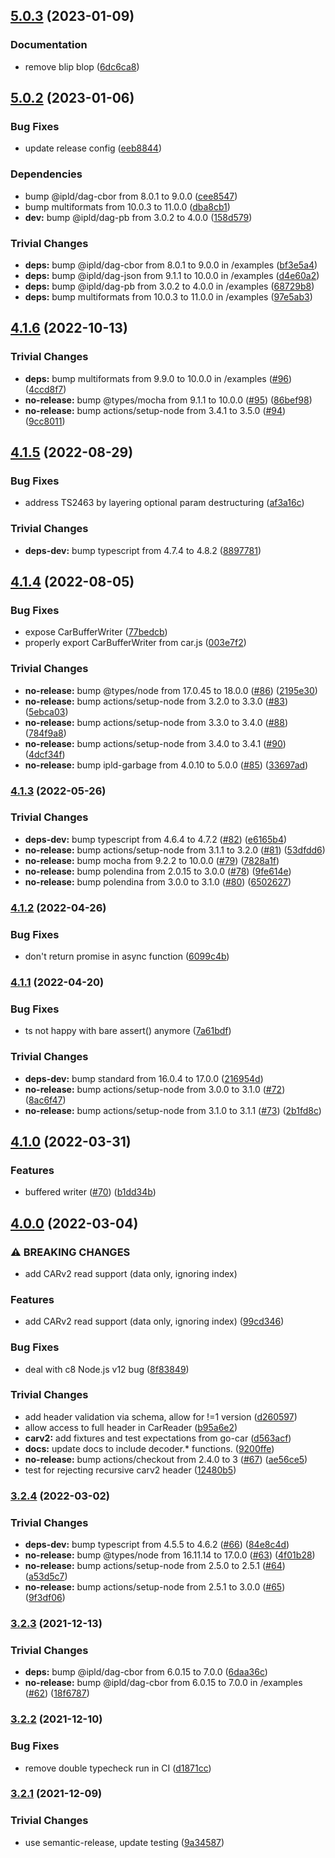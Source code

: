 ## [5.0.3](https://github.com/ipld/js-car/compare/v5.0.2...v5.0.3) (2023-01-09)


### Documentation

* remove blip blop ([6dc6ca8](https://github.com/ipld/js-car/commit/6dc6ca81b8ac7f3e94b437e190c9a80bf8d9d82f))

## [5.0.2](https://github.com/ipld/js-car/compare/v5.0.1...v5.0.2) (2023-01-06)


### Bug Fixes

* update release config ([eeb8844](https://github.com/ipld/js-car/commit/eeb8844e3e72519aea738c077dcad74914d93bf7))


### Dependencies

* bump @ipld/dag-cbor from 8.0.1 to 9.0.0 ([cee8547](https://github.com/ipld/js-car/commit/cee8547fe255feb56f2e9f7063e06aee826af431))
* bump multiformats from 10.0.3 to 11.0.0 ([dba8cb1](https://github.com/ipld/js-car/commit/dba8cb13e5021b1e48f682bc7dece66384873263))
* **dev:** bump @ipld/dag-pb from 3.0.2 to 4.0.0 ([158d579](https://github.com/ipld/js-car/commit/158d5791694964ab56114932ce22f0f88734a671))


### Trivial Changes

* **deps:** bump @ipld/dag-cbor from 8.0.1 to 9.0.0 in /examples ([bf3e5a4](https://github.com/ipld/js-car/commit/bf3e5a418685d7e66212e6b3ee45a50acc8021d0))
* **deps:** bump @ipld/dag-json from 9.1.1 to 10.0.0 in /examples ([d4e60a2](https://github.com/ipld/js-car/commit/d4e60a250e50413a242a06a3538f84d448b787da))
* **deps:** bump @ipld/dag-pb from 3.0.2 to 4.0.0 in /examples ([68729b8](https://github.com/ipld/js-car/commit/68729b816c9d75352bb95154f2b1f86e3b07bfef))
* **deps:** bump multiformats from 10.0.3 to 11.0.0 in /examples ([97e5ab3](https://github.com/ipld/js-car/commit/97e5ab3ce33b09a5a84c4ff2684f9f98b9aede25))

## [4.1.6](https://github.com/ipld/js-car/compare/v4.1.5...v4.1.6) (2022-10-13)


### Trivial Changes

* **deps:** bump multiformats from 9.9.0 to 10.0.0 in /examples ([#96](https://github.com/ipld/js-car/issues/96)) ([4ccd8f7](https://github.com/ipld/js-car/commit/4ccd8f76dafcecc110af07c57a2f12b9ca9b472b))
* **no-release:** bump @types/mocha from 9.1.1 to 10.0.0 ([#95](https://github.com/ipld/js-car/issues/95)) ([86bef98](https://github.com/ipld/js-car/commit/86bef989a81c811218f1815fa0c0bd1a6820521b))
* **no-release:** bump actions/setup-node from 3.4.1 to 3.5.0 ([#94](https://github.com/ipld/js-car/issues/94)) ([9cc8011](https://github.com/ipld/js-car/commit/9cc8011d0d008f389ed2f6ddf485c2f9db8c1655))

## [4.1.5](https://github.com/ipld/js-car/compare/v4.1.4...v4.1.5) (2022-08-29)


### Bug Fixes

* address TS2463 by layering optional param destructuring ([af3a16c](https://github.com/ipld/js-car/commit/af3a16c010b44c39d3589322c5537c8ee34560fd))


### Trivial Changes

* **deps-dev:** bump typescript from 4.7.4 to 4.8.2 ([8897781](https://github.com/ipld/js-car/commit/88977814cfa4ff2c46575b5abf9c1204d00c4003))

## [4.1.4](https://github.com/ipld/js-car/compare/v4.1.3...v4.1.4) (2022-08-05)


### Bug Fixes

* expose CarBufferWriter ([77bedcb](https://github.com/ipld/js-car/commit/77bedcb309fbf4249cfe4d02fdd097f43baf5612))
* properly export CarBufferWriter from car.js ([003e7f2](https://github.com/ipld/js-car/commit/003e7f218fbb84dc2a405f180776e09d0827dde0))


### Trivial Changes

* **no-release:** bump @types/node from 17.0.45 to 18.0.0 ([#86](https://github.com/ipld/js-car/issues/86)) ([2195e30](https://github.com/ipld/js-car/commit/2195e30347cda14a004f4cfd3bddb7bdcc7a0f03))
* **no-release:** bump actions/setup-node from 3.2.0 to 3.3.0 ([#83](https://github.com/ipld/js-car/issues/83)) ([5ebca03](https://github.com/ipld/js-car/commit/5ebca03c0116b4d2b1cb914b1589b80134f630cf))
* **no-release:** bump actions/setup-node from 3.3.0 to 3.4.0 ([#88](https://github.com/ipld/js-car/issues/88)) ([784f9a8](https://github.com/ipld/js-car/commit/784f9a832f7baf45dd0519f8f17b6c394ead627d))
* **no-release:** bump actions/setup-node from 3.4.0 to 3.4.1 ([#90](https://github.com/ipld/js-car/issues/90)) ([4dcf34f](https://github.com/ipld/js-car/commit/4dcf34f96920a402b3fb6307817d968fed0644da))
* **no-release:** bump ipld-garbage from 4.0.10 to 5.0.0 ([#85](https://github.com/ipld/js-car/issues/85)) ([33697ad](https://github.com/ipld/js-car/commit/33697ad2c1c724ea8b9b3b5d6bafe9a3cf2cb603))

### [4.1.3](https://github.com/ipld/js-car/compare/v4.1.2...v4.1.3) (2022-05-26)


### Trivial Changes

* **deps-dev:** bump typescript from 4.6.4 to 4.7.2 ([#82](https://github.com/ipld/js-car/issues/82)) ([e6165b4](https://github.com/ipld/js-car/commit/e6165b47622333a49c0d842e4deaa3dd7ced1239))
* **no-release:** bump actions/setup-node from 3.1.1 to 3.2.0 ([#81](https://github.com/ipld/js-car/issues/81)) ([53dfdd6](https://github.com/ipld/js-car/commit/53dfdd6ca7e7f239efc1a23307eb45a0ced89695))
* **no-release:** bump mocha from 9.2.2 to 10.0.0 ([#79](https://github.com/ipld/js-car/issues/79)) ([7828a1f](https://github.com/ipld/js-car/commit/7828a1f5c197f04a2a53cda9b3977b17311983e6))
* **no-release:** bump polendina from 2.0.15 to 3.0.0 ([#78](https://github.com/ipld/js-car/issues/78)) ([9fe614e](https://github.com/ipld/js-car/commit/9fe614ea8ff3b5665a52e6eb0b3a1bc0aaf60442))
* **no-release:** bump polendina from 3.0.0 to 3.1.0 ([#80](https://github.com/ipld/js-car/issues/80)) ([6502627](https://github.com/ipld/js-car/commit/65026279340872d21f4be86e031ff897f5bc2b2f))

### [4.1.2](https://github.com/ipld/js-car/compare/v4.1.1...v4.1.2) (2022-04-26)


### Bug Fixes

* don't return promise in async function ([6099c4b](https://github.com/ipld/js-car/commit/6099c4b921a0ce36f07c25e74310f103f9277e97))

### [4.1.1](https://github.com/ipld/js-car/compare/v4.1.0...v4.1.1) (2022-04-20)


### Bug Fixes

* ts not happy with bare assert() anymore ([7a61bdf](https://github.com/ipld/js-car/commit/7a61bdf87494cbf796b4ba1632b48c878fd80953))


### Trivial Changes

* **deps-dev:** bump standard from 16.0.4 to 17.0.0 ([216954d](https://github.com/ipld/js-car/commit/216954d8182c2ead0f60b94c70b128332f86e1fc))
* **no-release:** bump actions/setup-node from 3.0.0 to 3.1.0 ([#72](https://github.com/ipld/js-car/issues/72)) ([8ac6f47](https://github.com/ipld/js-car/commit/8ac6f47ceafe1f66117b4b535861c9b2196dfe47))
* **no-release:** bump actions/setup-node from 3.1.0 to 3.1.1 ([#73](https://github.com/ipld/js-car/issues/73)) ([2b1fd8c](https://github.com/ipld/js-car/commit/2b1fd8c4b8cad91ffbae7b3b9cc505282e62ab13))

## [4.1.0](https://github.com/ipld/js-car/compare/v4.0.0...v4.1.0) (2022-03-31)


### Features

* buffered writer ([#70](https://github.com/ipld/js-car/issues/70)) ([b1dd34b](https://github.com/ipld/js-car/commit/b1dd34ba2af5d000f81b615a0bcd8793dcbbd2d1))

## [4.0.0](https://github.com/ipld/js-car/compare/v3.2.4...v4.0.0) (2022-03-04)


### ⚠ BREAKING CHANGES

* add CARv2 read support (data only, ignoring index)

### Features

* add CARv2 read support (data only, ignoring index) ([99cd346](https://github.com/ipld/js-car/commit/99cd3467cb36eedc075b27ebe4cc7b46e05294e8))


### Bug Fixes

* deal with c8 Node.js v12 bug ([8f83849](https://github.com/ipld/js-car/commit/8f83849ea5e11461b743c3931b0155559c89e3ac))


### Trivial Changes

* add header validation via schema, allow for !=1 version ([d260597](https://github.com/ipld/js-car/commit/d260597d87404c6ca57c2c92424317209116cc1f))
* allow access to full header in CarReader ([b95a6e2](https://github.com/ipld/js-car/commit/b95a6e2b0d8559d63e3c63c11694e67636c65e5d))
* **carv2:** add fixtures and test expectations from go-car ([d563acf](https://github.com/ipld/js-car/commit/d563acfb1bd93c124e717767b1c4084a23ee09bb))
* **docs:** update docs to include decoder.* functions. ([9200ffe](https://github.com/ipld/js-car/commit/9200ffe263de55264a1fc0418ddc2b09dbaa1d8c))
* **no-release:** bump actions/checkout from 2.4.0 to 3 ([#67](https://github.com/ipld/js-car/issues/67)) ([ae56ce5](https://github.com/ipld/js-car/commit/ae56ce58c492d69340903d641545b84adc7b760f))
* test for rejecting recursive carv2 header ([12480b5](https://github.com/ipld/js-car/commit/12480b5874c17b40a488f465c7c390bda458b20a))

### [3.2.4](https://github.com/ipld/js-car/compare/v3.2.3...v3.2.4) (2022-03-02)


### Trivial Changes

* **deps-dev:** bump typescript from 4.5.5 to 4.6.2 ([#66](https://github.com/ipld/js-car/issues/66)) ([84e8c4d](https://github.com/ipld/js-car/commit/84e8c4dd9094724f16185ba3a4265300985569d2))
* **no-release:** bump @types/node from 16.11.14 to 17.0.0 ([#63](https://github.com/ipld/js-car/issues/63)) ([4f01b28](https://github.com/ipld/js-car/commit/4f01b280179a9892465277e4063c8581dd9ebc19))
* **no-release:** bump actions/setup-node from 2.5.0 to 2.5.1 ([#64](https://github.com/ipld/js-car/issues/64)) ([a53d5c7](https://github.com/ipld/js-car/commit/a53d5c77d30f998b45a534e20d0f174574c58cd5))
* **no-release:** bump actions/setup-node from 2.5.1 to 3.0.0 ([#65](https://github.com/ipld/js-car/issues/65)) ([9f3df06](https://github.com/ipld/js-car/commit/9f3df0640472aa36ccb2b8081a0fe5a7c75ca0de))

### [3.2.3](https://github.com/ipld/js-car/compare/v3.2.2...v3.2.3) (2021-12-13)


### Trivial Changes

* **deps:** bump @ipld/dag-cbor from 6.0.15 to 7.0.0 ([6daa36c](https://github.com/ipld/js-car/commit/6daa36c601a48bb740c9f776491a10478b25b847))
* **no-release:** bump @ipld/dag-cbor from 6.0.15 to 7.0.0 in /examples ([#62](https://github.com/ipld/js-car/issues/62)) ([18f6787](https://github.com/ipld/js-car/commit/18f6787785aae2904ca11fcafbfc20e023e081c5))

### [3.2.2](https://github.com/ipld/js-car/compare/v3.2.1...v3.2.2) (2021-12-10)


### Bug Fixes

* remove double typecheck run in CI ([d1871cc](https://github.com/ipld/js-car/commit/d1871cc0cdee750850b260f525778c5111156107))

### [3.2.1](https://github.com/ipld/js-car/compare/v3.2.0...v3.2.1) (2021-12-09)


### Trivial Changes

* use semantic-release, update testing ([9a34587](https://github.com/ipld/js-car/commit/9a345871eaf0c3418c7e75f317f9ade0d4c0a88b))
